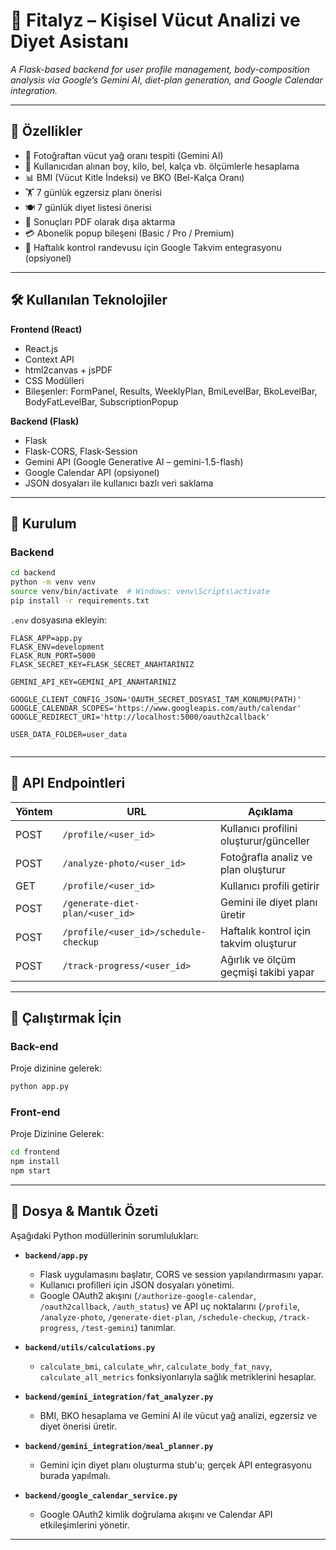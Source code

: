 # 💪 Fitalyz – Kişisel Vücut Analizi ve Diyet Asistanı

*A Flask-based backend for user profile management, body-composition analysis via Google’s Gemini AI, diet-plan generation, and Google Calendar integration.*

---

## 🚀 Özellikler

- 📸 Fotoğraftan vücut yağ oranı tespiti (Gemini AI)  
- 📏 Kullanıcıdan alınan boy, kilo, bel, kalça vb. ölçümlerle hesaplama  
- 📊 BMI (Vücut Kitle İndeksi) ve BKO (Bel-Kalça Oranı)  
- 🏋️ 7 günlük egzersiz planı önerisi  
- 🍽️ 7 günlük diyet listesi önerisi  
- 📄 Sonuçları PDF olarak dışa aktarma  
- 💳 Abonelik popup bileşeni (Basic / Pro / Premium)  
- 📅 Haftalık kontrol randevusu için Google Takvim entegrasyonu (opsiyonel)

---

## 🛠️ Kullanılan Teknolojiler

**Frontend (React)**  
- React.js  
- Context API  
- html2canvas + jsPDF  
- CSS Modülleri  
- Bileşenler: FormPanel, Results, WeeklyPlan, BmiLevelBar, BkoLevelBar, BodyFatLevelBar, SubscriptionPopup  

**Backend (Flask)**  
- Flask  
- Flask-CORS, Flask-Session  
- Gemini API (Google Generative AI – gemini-1.5-flash)  
- Google Calendar API (opsiyonel)  
- JSON dosyaları ile kullanıcı bazlı veri saklama  

---

## 🔧 Kurulum

### Backend
```bash
cd backend
python -m venv venv
source venv/bin/activate  # Windows: venv\Scripts\activate
pip install -r requirements.txt
```

`.env` dosyasına ekleyin:
```
FLASK_APP=app.py
FLASK_ENV=development
FLASK_RUN_PORT=5000
FLASK_SECRET_KEY=FLASK_SECRET_ANAHTARINIZ

GEMINI_API_KEY=GEMINI_API_ANAHTARINIZ

GOOGLE_CLIENT_CONFIG_JSON='OAUTH_SECRET_DOSYASI_TAM_KONUMU(PATH)'
GOOGLE_CALENDAR_SCOPES='https://www.googleapis.com/auth/calendar'
GOOGLE_REDIRECT_URI='http://localhost:5000/oauth2callback'

USER_DATA_FOLDER=user_data


```

---

## 📌 API Endpointleri

| Yöntem | URL                                           | Açıklama                                    |
|--------|-----------------------------------------------|---------------------------------------------|
| POST   | `/profile/<user_id>`                          | Kullanıcı profilini oluşturur/günceller    |
| POST   | `/analyze-photo/<user_id>`                    | Fotoğrafla analiz ve plan oluşturur         |
| GET    | `/profile/<user_id>`                          | Kullanıcı profili getirir                   |
| POST   | `/generate-diet-plan/<user_id>`               | Gemini ile diyet planı üretir               |
| POST   | `/profile/<user_id>/schedule-checkup`         | Haftalık kontrol için takvim oluşturur      |
| POST   | `/track-progress/<user_id>`                   | Ağırlık ve ölçüm geçmişi takibi yapar       |


---

## 📌 Çalıştırmak İçin

### Back-end
Proje dizinine gelerek:

```bash
python app.py
```

### Front-end
Proje Dizinine Gelerek:

```bash
cd frontend
npm install
npm start
```

---

## 📑 Dosya & Mantık Özeti

Aşağıdaki Python modüllerinin sorumlulukları:

- **`backend/app.py`**  
  - Flask uygulamasını başlatır, CORS ve session yapılandırmasını yapar.  
  - Kullanıcı profilleri için JSON dosyaları yönetimi.  
  - Google OAuth2 akışını (`/authorize-google-calendar`, `/oauth2callback`, `/auth_status`) ve API uç noktalarını (`/profile`, `/analyze-photo`, `/generate-diet-plan`, `/schedule-checkup`, `/track-progress`, `/test-gemini`) tanımlar.  

- **`backend/utils/calculations.py`**  
  - `calculate_bmi`, `calculate_whr`, `calculate_body_fat_navy`, `calculate_all_metrics` fonksiyonlarıyla sağlık metriklerini hesaplar.  

- **`backend/gemini_integration/fat_analyzer.py`**  
  - BMI, BKO hesaplama ve Gemini AI ile vücut yağ analizi, egzersiz ve diyet önerisi üretir.  

- **`backend/gemini_integration/meal_planner.py`**  
  - Gemini için diyet planı oluşturma stub'u; gerçek API entegrasyonu burada yapılmalı.  

- **`backend/google_calendar_service.py`**  
  - Google OAuth2 kimlik doğrulama akışını ve Calendar API etkileşimlerini yönetir.  

---
